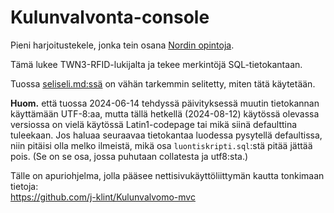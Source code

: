 # Kulunvalvonta-console

Pieni harjoitustekele, jonka tein osana
[Nordin opintoja](https://utbnord.se/fin/koulutukset/koulutustyypit/ammatillinen-koulutus/130--pohjoismainen-sovelluskehittaja).

Tämä lukee TWN3-RFID-lukijalta ja tekee merkintöjä SQL-tietokantaan.

Tuossa [seliseli.md:ssä](https://github.com/j-klint/Kulunvalvonta-console/blob/main/seliseli.md)
on vähän tarkemmin selitetty, miten tätä käytetään.

**Huom.** että tuossa 2024-06-14 tehdyssä päivityksessä muutin tietokannan
käyttämään UTF-8:aa, mutta tällä hetkellä (2024-08-12) käytössä olevassa
versiossa on vielä käytössä Latin1-codepage tai mikä siinä defaulttina
tuleekaan. Jos haluaa seuraavaa tietokantaa luodessa pysytellä defaultissa,
niin pitäisi olla melko ilmeistä, mikä osa `luontiskripti.sql`:stä pitää
jättää pois. (Se on se osa, jossa puhutaan collatesta ja utf8:sta.)

Tälle on apuriohjelma, jolla pääsee nettisivukäyttöliittymän kautta tonkimaan
tietoja:<br>
https://github.com/j-klint/Kulunvalvomo-mvc
